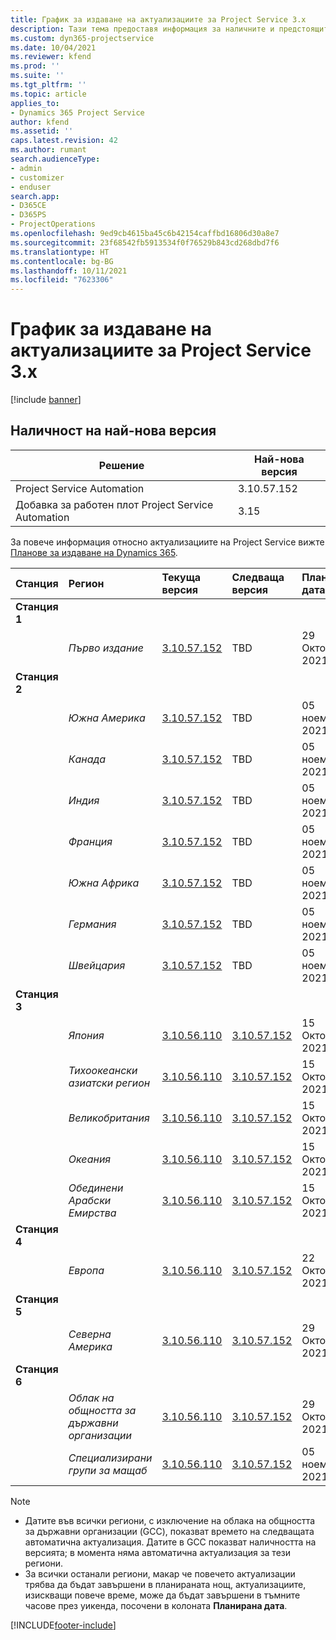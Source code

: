 ```yaml
---
title: График за издаване на актуализациите за Project Service 3.x
description: Тази тема предоставя информация за наличните и предстоящите издания на Dynamics 365 Project Service Automation.
ms.custom: dyn365-projectservice
ms.date: 10/04/2021
ms.reviewer: kfend
ms.prod: ''
ms.suite: ''
ms.tgt_pltfrm: ''
ms.topic: article
applies_to:
- Dynamics 365 Project Service
author: kfend
ms.assetid: ''
caps.latest.revision: 42
ms.author: rumant
search.audienceType:
- admin
- customizer
- enduser
search.app:
- D365CE
- D365PS
- ProjectOperations
ms.openlocfilehash: 9ed9cb4615ba45c6b42154caffbd16806d30a8e7
ms.sourcegitcommit: 23f68542fb5913534f0f76529b843cd268dbd7f6
ms.translationtype: HT
ms.contentlocale: bg-BG
ms.lasthandoff: 10/11/2021
ms.locfileid: "7623306"
---
```

# <a name="update-release-schedule-for-project-service-3x"></a>График за издаване на актуализациите за Project Service 3.x

[!include [banner](../includes/psa-now-project-operations.md)]

## <a name="latest-version-availability"></a>Наличност на най-нова версия

| Решение  | Най-нова версия |
|-------|----|
| Project Service Automation    | 3.10.57.152 |
| Добавка за работен плот Project Service Automation                | 3.15          |

За повече информация относно актуализациите на Project Service вижте [Планове за издаване на Dynamics 365](/dynamics365/release-plans/). 

| Станция  | Регион | Текуща версия | Следваща версия |  Планирана дата
| :---   | :---   | :---   | :---   |:---   |         
|<strong>Станция 1</strong> | |  |  | |
| | <i>Първо издание</i> | [3.10.57.152](whats-new-ur-36.md) | TBD | 29 Октомври 2021
|<strong>Станция 2</strong> | |  |  | |
| | <i>Южна Америка</i> | [3.10.57.152](whats-new-ur-36.md) | TBD | 05 ноември 2021
| | <i>Канада</i> | [3.10.57.152](whats-new-ur-36.md) | TBD | 05 ноември 2021
| | <i>Индия</i> | [3.10.57.152](whats-new-ur-36.md) | TBD | 05 ноември 2021
| | <i>Франция</i> | [3.10.57.152](whats-new-ur-36.md) | TBD | 05 ноември 2021
| | <i>Южна Африка</i> | [3.10.57.152](whats-new-ur-36.md) | TBD | 05 ноември 2021
| | <i>Германия</i> | [3.10.57.152](whats-new-ur-36.md) | TBD | 05 ноември 2021
| | <i>Швейцария</i> | [3.10.57.152](whats-new-ur-36.md) | TBD | 05 ноември 2021
|<strong>Станция 3</strong> | |  |  | |
| | <i>Япония</i> | [3.10.56.110](whats-new-ur-35.md) | [3.10.57.152](whats-new-ur-36.md) | 15 Октомври 2021
| | <i>Тихоокеански азиатски регион</i> | [3.10.56.110](whats-new-ur-35.md) | [3.10.57.152](whats-new-ur-36.md) | 15 Октомври 2021
| | <i>Великобритания</i> | [3.10.56.110](whats-new-ur-35.md) | [3.10.57.152](whats-new-ur-36.md) | 15 Октомври 2021
| | <i>Океания</i> | [3.10.56.110](whats-new-ur-35.md) | [3.10.57.152](whats-new-ur-36.md) | 15 Октомври 2021
| | <i>Обединени Арабски Емирства</i> | [3.10.56.110](whats-new-ur-35.md) | [3.10.57.152](whats-new-ur-36.md) | 15 Октомври 2021
|<strong>Станция 4</strong> | |  |  | |
| | <i>Европа</i> | [3.10.56.110](whats-new-ur-35.md) | [3.10.57.152](whats-new-ur-36.md) | 22 Октомври 2021
|<strong>Станция 5</strong> | |  |  | |
| | <i>Северна Америка</i> | [3.10.56.110](whats-new-ur-35.md) | [3.10.57.152](whats-new-ur-36.md) | 29 Октомври 2021
|<strong>Станция 6</strong> | |  |  | |
| | <i>Облак на общността за държавни организации</i> | [3.10.56.110](whats-new-ur-35.md) | [3.10.57.152](whats-new-ur-36.md) | 29 Октомври 2021
| | <i>Специализирани групи за мащаб</i> | [3.10.56.110](whats-new-ur-35.md) | [3.10.57.152](whats-new-ur-36.md) | 05 ноември 2021


>[!Note]
> - Датите във всички региони, с изключение на облака на общността за държавни организации (GCC), показват времето на следващата автоматична актуализация. Датите в GCC показват наличността на версията; в момента няма автоматична актуализация за тези региони.
> - За всички останали региони, макар че повечето актуализации трябва да бъдат завършени в планираната нощ, актуализациите, изискващи повече време, може да бъдат завършени в тъмните часове през уикенда, посочени в колоната **Планирана дата**.


[!INCLUDE[footer-include](../includes/footer-banner.md)]
